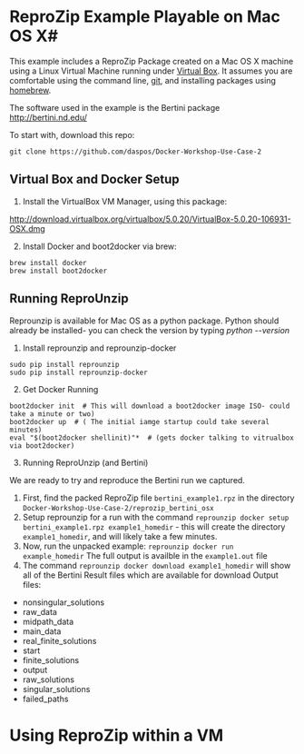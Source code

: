 # ReproZip Example Playable on Mac OS X#

This example includes a ReproZip Package created on a Mac OS X machine using a Linux Virtual Machine running under
[Virtual Box](https://www.virtualbox.org/wiki/VirtualBox). It assumes you are comfortable using the command line,
[git](https://git-scm.com/), and installing packages using [homebrew](http://brew.sh/).

The software used in the example is the Bertini package http://bertini.nd.edu/

To start with, download this repo:

```
git clone https://github.com/daspos/Docker-Workshop-Use-Case-2
```

## Virtual Box and Docker Setup

1. Install the VirtualBox VM Manager, using this package:

 http://download.virtualbox.org/virtualbox/5.0.20/VirtualBox-5.0.20-106931-OSX.dmg

2. Install Docker and boot2docker via brew:

 ```
 brew install docker
 brew install boot2docker
 ```

## Running ReproUnzip

Reprounzip is available for Mac OS as a python package. Python should already be installed- you can
check the version by typing *python --version*

1. Install reprounzip and reprounzip-docker

 ```
 sudo pip install reprounzip
 sudo pip install reprounzip-docker
 ```

2. Get Docker Running

 ```
 boot2docker init  # This will download a boot2docker image ISO- could take a minute or two)
 boot2docker up  # ( The initial iamge startup could take several minutes)
 eval "$(boot2docker shellinit)"*  # (gets docker talking to vitrualbox via boot2docker)
 ```

3. Running ReproUnzip (and Bertini)

 We are ready to try and reproduce the Bertini run we captured.

 1. First, find the packed ReproZip file `bertini_example1.rpz` in the directory `Docker-Workshop-Use-Case-2/reprozip_bertini_osx`
 2. Setup reprounzip for a run with the command `reprounzip docker setup bertini_example1.rpz example1_homedir` - this will create the directory `example1_homedir`, and will likely take a few minutes.
 3. Now, run the unpacked example: `reprounzip docker run example_homedir`   The full output is availble in the `example1.out` file
 4. The command `reprounzip docker download example1_homedir` will show all of the Bertini Result files which are available for download
Output files:
  - nonsingular_solutions
  - raw_data
  - midpath_data
  - main_data
  - real_finite_solutions
  - start
  - finite_solutions
  - output
  - raw_solutions
  - singular_solutions
  - failed_paths

# Using ReproZip within a VM


